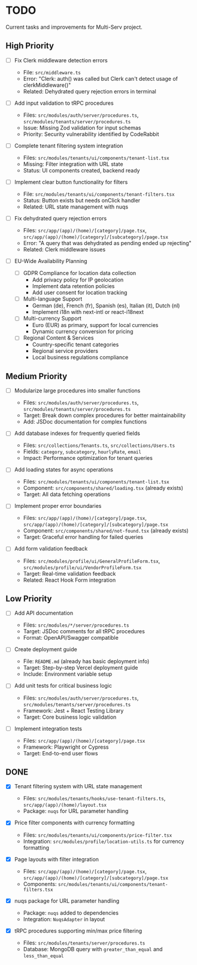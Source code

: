 # TODO

Current tasks and improvements for Multi-Serv project.

## High Priority

- [ ] Fix Clerk middleware detection errors
  - File: `src/middleware.ts`
  - Error: "Clerk: auth() was called but Clerk can't detect usage of clerkMiddleware()"
  - Related: Dehydrated query rejection errors in terminal

- [ ] Add input validation to tRPC procedures
  - Files: `src/modules/auth/server/procedures.ts`, `src/modules/tenants/server/procedures.ts`
  - Issue: Missing Zod validation for input schemas
  - Priority: Security vulnerability identified by CodeRabbit

- [ ] Complete tenant filtering system integration
  - Files: `src/modules/tenants/ui/components/tenant-list.tsx`
  - Missing: Filter integration with URL state
  - Status: UI components created, backend ready

- [ ] Implement clear button functionality for filters
  - File: `src/modules/tenants/ui/components/tenant-filters.tsx`
  - Status: Button exists but needs onClick handler
  - Related: URL state management with nuqs

- [ ] Fix dehydrated query rejection errors
  - Files: `src/app/(app)/(home)/[category]/page.tsx`, `src/app/(app)/(home)/[category]/[subcategory]/page.tsx`
  - Error: "A query that was dehydrated as pending ended up rejecting"
  - Related: Clerk middleware issues

- [ ] EU-Wide Availability Planning
  - [ ] GDPR Compliance for location data collection
    - Add privacy policy for IP geolocation
    - Implement data retention policies
    - Add user consent for location tracking
  - [ ] Multi-language Support
    - German (de), French (fr), Spanish (es), Italian (it), Dutch (nl)
    - Implement i18n with next-intl or react-i18next
  - [ ] Multi-currency Support
    - Euro (EUR) as primary, support for local currencies
    - Dynamic currency conversion for pricing
  - [ ] Regional Content & Services
    - Country-specific tenant categories
    - Regional service providers
    - Local business regulations compliance

## Medium Priority

- [ ] Modularize large procedures into smaller functions
  - Files: `src/modules/auth/server/procedures.ts`, `src/modules/tenants/server/procedures.ts`
  - Target: Break down complex procedures for better maintainability
  - Add: JSDoc documentation for complex functions

- [ ] Add database indexes for frequently queried fields
  - Files: `src/collections/Tenants.ts`, `src/collections/Users.ts`
  - Fields: `category`, `subcategory`, `hourlyRate`, `email`
  - Impact: Performance optimization for tenant queries

- [ ] Add loading states for async operations
  - Files: `src/modules/tenants/ui/components/tenant-list.tsx`
  - Component: `src/components/shared/loading.tsx` (already exists)
  - Target: All data fetching operations

- [ ] Implement proper error boundaries
  - Files: `src/app/(app)/(home)/[category]/page.tsx`, `src/app/(app)/(home)/[category]/[subcategory]/page.tsx`
  - Component: `src/components/shared/not-found.tsx` (already exists)
  - Target: Graceful error handling for failed queries

- [ ] Add form validation feedback
  - Files: `src/modules/profile/ui/GeneralProfileForm.tsx`, `src/modules/profile/ui/VendorProfileForm.tsx`
  - Target: Real-time validation feedback
  - Related: React Hook Form integration

## Low Priority

- [ ] Add API documentation
  - Files: `src/modules/*/server/procedures.ts`
  - Target: JSDoc comments for all tRPC procedures
  - Format: OpenAPI/Swagger compatible

- [ ] Create deployment guide
  - File: `README.md` (already has basic deployment info)
  - Target: Step-by-step Vercel deployment guide
  - Include: Environment variable setup

- [ ] Add unit tests for critical business logic
  - Files: `src/modules/auth/server/procedures.ts`, `src/modules/tenants/server/procedures.ts`
  - Framework: Jest + React Testing Library
  - Target: Core business logic validation

- [ ] Implement integration tests
  - Files: `src/app/(app)/(home)/[category]/page.tsx`
  - Framework: Playwright or Cypress
  - Target: End-to-end user flows

## DONE

- [x] Tenant filtering system with URL state management
  - Files: `src/modules/tenants/hooks/use-tenant-filters.ts`, `src/app/(app)/(home)/layout.tsx`
  - Package: `nuqs` for URL parameter handling

- [x] Price filter components with currency formatting
  - Files: `src/modules/tenants/ui/components/price-filter.tsx`
  - Integration: `src/modules/profile/location-utils.ts` for currency formatting

- [x] Page layouts with filter integration
  - Files: `src/app/(app)/(home)/[category]/page.tsx`, `src/app/(app)/(home)/[category]/[subcategory]/page.tsx`
  - Components: `src/modules/tenants/ui/components/tenant-filters.tsx`

- [x] nuqs package for URL parameter handling
  - Package: `nuqs` added to dependencies
  - Integration: `NuqsAdapter` in layout

- [x] tRPC procedures supporting min/max price filtering
  - Files: `src/modules/tenants/server/procedures.ts`
  - Database: MongoDB query with `greater_than_equal` and `less_than_equal` 